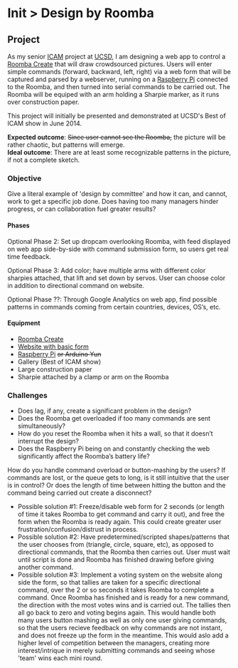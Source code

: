 # Init > Design by Roomba

## Project

As my senior <a href="http://visarts.ucsd.edu/icam-interdisciplinary-computing-and-arts-major">ICAM</a> project at <a href="http://ucsd.edu/">UCSD</a>, I am designing a web app to control a <a href="http://store.irobot.com/product/index.jsp?productId=2586252">Roomba Create</a> that will draw crowdsourced pictures. Users will enter simple commands (forward, backward, left, right) via a web form that will be captured and parsed by a webserver, running on a <a href="http://www.raspberrypi.org/">Raspberry Pi</a> connected to the Roomba, and then turned into serial commands to be carried out. The Roomba will be equiped with an arm holding a Sharpie marker, as it runs over construction paper.

This project will initially be presented and demonstrated at UCSD's Best of ICAM show in June 2014.

**Expected outcome**: ~~Since user cannot see the Roomba,~~ the picture will be rather chaotic, but patterns will emerge.<br>
**Ideal outcome**: There are at least some recognizable patterns in the picture, if not a complete sketch.

### Objective

Give a literal example of 'design by committee' and how it can, and cannot, work to get a specific job done. Does having too many managers hinder progress, or can collaboration fuel greater results?

#### Phases

Optional Phase 2: Set up dropcam overlooking Roomba, with feed displayed on web app side-by-side with command submission form, so users get real time feedback.

Optional Phase 3: Add color; have multiple arms with different color sharpies attached, that lift and set down by servos. User can choose color in addition to directional command on website.

Optional Phase ??: Through Google Analytics on web app, find possible patterns in commands coming from certain countries, devices, OS’s, etc.

#### Equipment

 - <a href="http://store.irobot.com/product/index.jsp?productId=2586252">Roomba Create</a>
 - <a href="http://kaceykaso.github.io/design_by_roomba/index.html">Website with basic form</a>
 - <a href="http://www.raspberrypi.org/">Raspberry Pi</a> ~~or Arduino Yun~~
 - Gallery (Best of ICAM show)
 - Large construction paper
 - Sharpie attached by a clamp or arm on the Roomba


### Challenges

 - Does lag, if any, create a significant problem in the design?
 - Does the Roomba get overloaded if too many commands are sent simultaneously?
 - How do you reset the Roomba when it hits a wall, so that it doesn’t interrupt the design?
 - Does the Raspberry Pi being on and constantly checking the web significantly affect the Roomba’s battery life?

How do you handle command overload or button-mashing by the users? If commands are lost, or the queue gets to long, is it still intuitive that the user is in control? Or does the length of time between hitting the button and the command being carried out create a disconnect?

 - Possible solution #1: Freeze/disable web form for 2 seconds (or length of time it takes Roomba to get command and carry it out), and free the form when the Roomba is ready again. This could create greater user frustration/confusion/distrust in process.
 - Possible solution #2: Have predetermined/scripted shapes/patterns that the user chooses from (triangle, circle, square, etc), as opposed to directional commands, that the Roomba then carries out. User must wait until script is done and Roomba has finished drawing before giving another command.
 - Possible solution #3: Implement a voting system on the website along side the form, so that tallies are taken for a specific directional command, over the 2 or so seconds it takes Roomba to complete a command. Once Roomba has finished and is ready for a new command, the direction with the most votes wins and is carried out. The tallies then all go back to zero and voting begins again. This would handle both many users button mashing as well as only one user giving commands, so that the users recieve feedback on why commands are not instant, and does not freeze up the form in the meantime. This would aslo add a higher level of competition between the managers, creating more interest/intrique in merely submitting commands and seeing whose 'team' wins each mini round.








